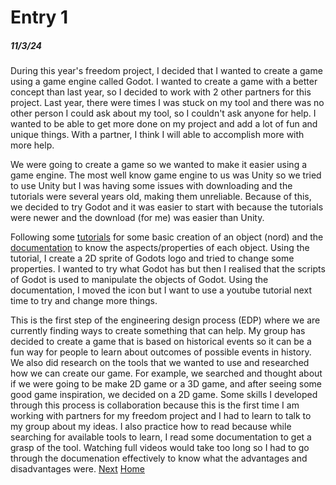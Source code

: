 # Entry 1
##### 11/3/24

  During this year's freedom project, I decided that I wanted to create a game using a game engine called Godot. I wanted to create a game with a better concept than last year, so I decided to work with 2 other partners for this project. Last year, there were times I was stuck on my tool and there was no other person I could ask about my tool, so I couldn't ask anyone for help. I wanted to be able to get more done on my project and add a lot of fun and unique things. With a partner, I think I will able to accomplish more with more help. 

  We were going to create a game so we wanted to make it easier using a game engine. The most well know game engine to us was Unity so we tried to use Unity but I was having some issues with downloading and the tutorials were several years old, making them unreliable. Because of this, we decided to try Godot and it was easier to start with because the tutorials were newer and the download (for me) was easier than Unity. 

  Following some [tutorials](https://kidscancode.org/godot_recipes/4.x/g101/start/index.html) for some basic creation of an object (nord) and the [documentation](https://docs.godotengine.org/en/stable/community/tutorials.html) to know the aspects/properties of each object. Using the tutorial, I create a 2D sprite of Godots logo and tried to change some properties. I wanted to try what Godot has but then I realised that the scripts of Godot is used to manipulate the objects of Godot. Using the documentation, I moved the icon but I want to use a youtube tutorial next time to try and change more things. 

  This is the first step of the engineering design process (EDP) where we are currently finding ways to create something that can help. My group has decided to create a game that is based on historical events so it can be a fun way for people to learn about outcomes of possible events in history. We also did research on the tools that we wanted to use and researched how we can create our game. For example, we searched and thought about if we were going to be make 2D game or a 3D game, and after seeing some good game inspiration, we decided on a 2D game. Some skills I developed through this process is collaboration because this is the first time I am working with partners for my freedom project and I had to learn to talk to my group about my ideas. I also practice how to read because while searching for available tools to learn, I read some documentation to get a grasp of the tool. Watching full videos would take too long so I had to go through the documenation effectively to know what the advantages and disadvantages were. 
[Next](entry02.md)
[Home](../README.md)
